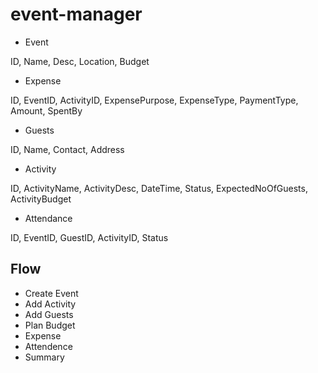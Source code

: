# event-manager
- Event

ID, Name, Desc, Location, Budget

- Expense

ID, EventID, ActivityID, ExpensePurpose, ExpenseType, PaymentType, Amount, SpentBy

- Guests

ID, Name, Contact, Address

- Activity

ID, ActivityName, ActivityDesc, DateTime, Status, ExpectedNoOfGuests, ActivityBudget

- Attendance

ID, EventID, GuestID, ActivityID, Status


## Flow
- Create Event
- Add Activity
- Add Guests
- Plan Budget
- Expense
- Attendence
- Summary
